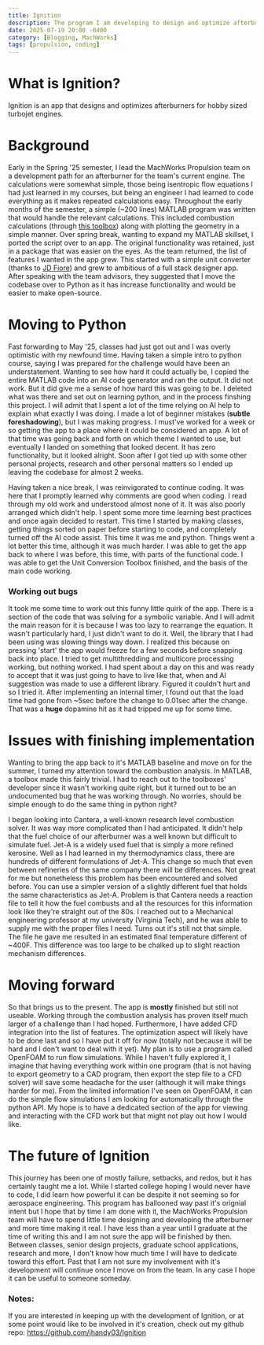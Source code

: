 ```yaml
---
title: Ignition
description: The program I am developing to design and optimize afterburners for hobby sized turbojet engines
date: 2025-07-19 20:00 -0400
category: [Blogging, MachWorks]
tags: [propulsion, coding]
---
```



# What is Ignition?
Ignition is an app that designs and optimizes afterburners for hobby sized turbojet engines.

# Background
Early in the Spring '25 semester, I lead the MachWorks Propulsion team on a development path for an afterburner for the team's current engine. The calculations were somewhat simple, those being isentropic flow equations I had just learned in my courses, but being an engineer I had learned to code everything as it makes repeated calculations easy. Throughout the early months of the semester, a simple (~200 lines) MATLAB program was written that would handle the relevant calculations. This included combustion calculations (through [this toolbox](https://www.mathworks.com/matlabcentral/fileexchange/101088-combustion-toolbox)) along with plotting the geometry in a simple manner. Over spring break, wanting to expand my MATLAB skillset, I ported the script over to an app. The original functionality was retained, just in a package that was easier on the eyes. As the team returned, the list of features I wanted in the app grew. This started with a simple unit converter (thanks to [JD Fiore](https://www.linkedin.com/in/john-fiore-577868286/)) and grew to ambitious of a full stack designer app. After speaking with the team advisors, they suggested that I move the codebase over to Python as it has increase functionality and would be easier to make open-source.

# Moving to Python
Fast forwarding to May '25, classes had just got out and I was overly optimistic with my newfound time. Having taken a simple intro to python course, saying I was prepared for the challenge would have been an understatement. Wanting to see how hard it could actually be, I copied the entire MATLAB code into an AI code generator and ran the output. It did not work. But it did give me a sense of how hard this was going to be. I deleted what was there and set out on learning python, and in the process finshing this project. I will admit that I spent a lot of the time relying on AI help to explain what exactly I was doing. I made a lot of beginner mistakes (**subtle foreshadowing**), but I was making progress. I must've worked for a week or so getting the app to a place where it could be considered an app. A lot of that time was going back and forth on which theme I wanted to use, but eventually I landed on something that looked decent. It has zero functionality, but it looked alright. Soon after I got tied up with some other personal projects, research and other personal matters so I ended up leaving the codebase for almost 2 weeks.

Having taken a nice break, I was reinvigorated to continue coding. It was here that I promptly learned why comments are good when coding. I read through my old work and understood almost none of it. It was also poorly arranged which didn't help. I spent some more time learning best practices and once again decided to restart. This time I started by making classes, getting things sorted on paper before starting to code, and completely turned off the AI code assist. This time it was me and python. Things went a lot better this time, although it was much harder. I was able to get the app back to where I was before, this time, with parts of the functional code. I was able to get the Unit Conversion Toolbox finished, and the basis of the main code working.

### Working out bugs
It took me some time to work out this funny little quirk of the app. There is a section of the code that was solving for a symbolic variable. And I will admit the main reason for it is because I was too lazy to rearrange the equation. It wasn't particularly hard, I just didn't want to do it. Well, the library that I had been using was slowing things way down. I realized this because on pressing 'start' the app would freeze for a few seconds before snapping back into place. I tried to get multithredding and multicore processing working, but nothing worked. I had spent about a day on this and was ready to accept that it was just going to have to live like that, when and AI suggestion was made to use a different library. Figured it couldn't hurt and so I tried it. After implementing an internal timer, I found out that the load time had gone from ~5sec before the change to 0.01sec after the change. That was a **huge** dopamine hit as it had tripped me up for some time. 

# Issues with finishing implementation
Wanting to bring the app back to it's MATLAB baseline and move on for the summer, I turned my attention toward the combustion analysis. In MATLAB, a toolbox made this fairly trivial. I had to reach out to the toolboxes' developer since it wasn't working quite right, but it turned out to be an undocumented bug that he was working through. No worries, should be simple enough to do the same thing in python right?

I began looking into Cantera, a well-known research level combustion solver. It was way more complicated than I had anticipated. It didn't help that the fuel choice of our afterburner was a well known but difficult to simulate fuel. Jet-A is a widely used fuel that is simply a more refined kerosine. Well as I had learned in my thermodynamics class, there are hundreds of different formulations of Jet-A. This change so much that even between refineries of the same company there will be differences. Not great for me but nonetheless this problem has been encountered and solved before. You can use a simpler version of a slightly different fuel that holds the same characteristics as Jet-A. Problem is that Cantera needs a reaction file to tell it how the fuel combusts and all the resources for this information look like they're straight out of the 80s. I reached out to a Mechanical engineering professor at my university (Virginia Tech), and he was able to supply me with the proper files I need. Turns out it's still not that simple. The file he gave me resulted in an estimated final temperature different of ~400F. This difference was too large to be chalked up to slight reaction mechanism differences.

# Moving forward
So that brings us to the present. The app is **mostly** finished but still not useable. Working through the combustion analysis has proven itself much larger of a challenge than I had hoped. Furthermore, I have added CFD integration into the list of features. The optimization aspect will likely have to be done last and so I have put it off for now (totally not because it will be hard and I don't want to deal with it yet). My plan is to use a program called OpenFOAM to run flow simulations. While I haven't fully explored it, I imagine that having everything work within one program (that is not having to export geometry to a CAD program, then export the step file to a CFD solver) will save some headache for the user (although it will make things harder for me). From the limited information I've seen on OpenFOAM, it can do the simple flow simulations I am looking for automatically through the python API. My hope is to have a dedicated section of the app for viewing and interacting with the CFD work but that might not play out how I would like.

# The future of Ignition
This journey has been one of mostly failure, setbacks, and redos, but it has certainly taught me a lot. While I started college hoping I would never have to code, I did learn how powerful it can be despite it not seeming so for aerospace engineering. This program has ballooned way past it's orignial intent but I hope that by time I am done with it, the MachWorks Propulsion team will have to spend little time designing and developing the afterburner and more time making it real. I have less than a year until I graduate at the time of writing this and I am not sure the app will be finished by then. Between classes, senior design projects, graduate school applications, research and more, I don't know how much time I will have to dedicate toward this effort. Past that I am not sure my involvement with it's development will continue once I move on from the team. In any case I hope it can be useful to someone someday.

### Notes:
If you are interested in keeping up with the development of Ignition, or at some point would like to be involved in it's creation, check out my github repo: https://github.com/jhandy03/Ignition